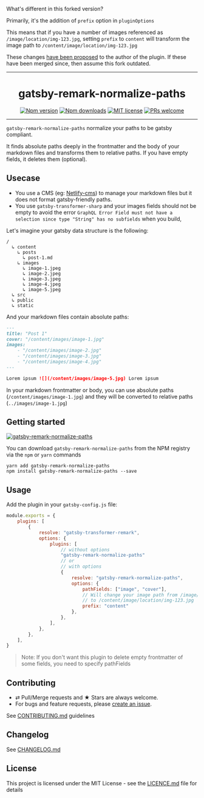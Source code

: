 What's different in this forked version?

Primarily, it's the addition of `prefix` option in `pluginOptions`

This means that if you have a number of images referenced as `/image/location/img-123.jpg`, setting `prefix` to `content` will transform the image path to `/content/image/location/img-123.jpg`

These changes [have been proposed](https://github.com/cedricdelpoux/gatsby-remark-normalize-paths/pull/13) to the author of the plugin. If these have been merged since, then assume this fork outdated.

---

<div align="center">
  <h1>gatsby-remark-normalize-paths</h1>

[![Npm version][badge-npm]][npm]
[![Npm downloads][badge-npm-dl]][npm]
[![MIT license][badge-licence]](./LICENCE.md)
[![PRs welcome][badge-prs-welcome]](#contributing)

</div>

---

`gatsby-remark-normalize-paths` normalize your paths to be gatsby compliant.

It finds absolute paths deeply in the frontmatter and the body of your markdown files and transforms them to relative paths. If you have empty fields, it deletes them (optional).

## Usecase

-   You use a CMS (eg: [Netlify-cms](https://github.com/netlify/netlify-cms)) to manage your markdown files but it does not format gatsby-friendly paths.
-   You use `gatsby-transformer-sharp` and your images fields should not be empty to avoid the error `GraphQL Error Field must not have a selection since type "String" has no subfields` when you build,

Let's imagine your gatsby data structure is the following:

```
/
  ↳ content
    ↳ posts
      ↳ post-1.md
    ↳ images
      ↳ image-1.jpeg
      ↳ image-2.jpeg
      ↳ image-3.jpeg
      ↳ image-4.jpeg
      ↳ image-5.jpeg
  ↳ src
  ↳ public
  ↳ static
```

And your markdown files contain absolute paths:

```markdown
---
title: "Post 1"
cover: "/content/images/image-1.jpg"
images:
    - "/content/images/image-2.jpg"
    - "/content/images/image-3.jpg"
    - "/content/images/image-4.jpg"
---

Lorem ipsum ![](/content/images/image-5.jpg) Lorem ipsum
```

In your markdown frontmatter or body, you can use absolute paths (`/content/images/image-1.jpg`) and they will be converted to relative paths (`../images/image-1.jpg`)

## Getting started

[![gatsby-remark-normalize-paths](https://nodei.co/npm/gatsby-remark-normalize-paths.png?downloads=true&downloadRank=true&stars=true)](https://nodei.co/npm/gatsby-remark-normalize-paths/)

You can download `gatsby-remark-normalize-paths` from the NPM registry via the
`npm` or `yarn` commands

```shell
yarn add gatsby-remark-normalize-paths
npm install gatsby-remark-normalize-paths --save
```

## Usage

Add the plugin in your `gatsby-config.js` file:

```js
module.exports = {
    plugins: [
        {
            resolve: "gatsby-transformer-remark",
            options: {
                plugins: [
                    // without options
                    "gatsby-remark-normalize-paths"
                    // or
                    // with options
                    {
                        resolve: "gatsby-remark-normalize-paths",
                        options: {
                            pathFields: ["image", "cover"],
                            // Will change your image path from /image/location/img-123.jpg
                            // to /content/image/location/img-123.jpg
                            prefix: "content"
                        },
                    },
                ],
            },
        },
    ],
}
```

> Note:
> If you don't want this plugin to delete empty frontmatter of some fields, you need to specify pathFields

## Contributing

-   ⇄ Pull/Merge requests and ★ Stars are always welcome.
-   For bugs and feature requests, please [create an issue][github-issue].

See [CONTRIBUTING.md](./CONTRIBUTING.md) guidelines

## Changelog

See [CHANGELOG.md](./CHANGELOG.md)

## License

This project is licensed under the MIT License - see the
[LICENCE.md](./LICENCE.md) file for details

[badge-npm]: https://img.shields.io/npm/v/gatsby-remark-normalize-paths.svg?style=flat-square
[badge-npm-dl]: https://img.shields.io/npm/dt/gatsby-remark-normalize-paths.svg?style=flat-square
[badge-licence]: https://img.shields.io/badge/license-MIT-blue.svg?style=flat-square
[badge-prs-welcome]: https://img.shields.io/badge/PRs-welcome-brightgreen.svg?style=flat-square
[npm]: https://www.npmjs.org/package/gatsby-remark-normalize-paths
[github-issue]: https://github.com/xuopled/gatsby-remark-normalize-paths/issues/new

